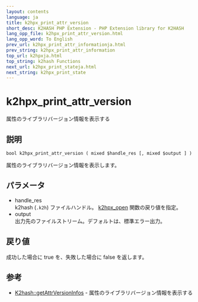 ```yaml
---
layout: contents
language: ja
title: k2hpx_print_attr_version
short_desc: K2HASH PHP Extension - PHP Extension library for K2HASH
lang_opp_file: k2hpx_print_attr_version.html
lang_opp_word: To English
prev_url: k2hpx_print_attr_informationja.html
prev_string: k2hpx_print_attr_information
top_url: k2hpxja.html
top_string: k2hash Functions
next_url: k2hpx_print_stateja.html
next_string: k2hpx_print_state
---
```


# k2hpx_print_attr_version
属性のライブラリバージョン情報を表示する

## 説明

```
bool k2hpx_print_attr_version ( mixed $handle_res [, mixed $output ] )
```

属性のライブラリバージョン情報を表示します。 

## パラメータ
- handle_res  
k2hash (`.k2h`) ファイルハンドル。 [k2hpx_open](k2hpx_openja.html) 関数の戻り値を指定。
- output  
出力先のファイルストリーム。デフォルトは、標準エラー出力。

## 戻り値
成功した場合に true を、失敗した場合に false を返します。 

## 参考
- [K2hash::getAttrVersionInfos](k2h_getattrversioninfosja.html) - 属性のライブラリバージョン情報を表示する

